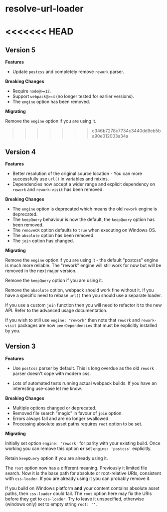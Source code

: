 # resolve-url-loader

<<<<<<< HEAD
=======
## Version 5

**Features**

* Update `postcss` and completely remove `rework` parser.

**Breaking Changes**

* Require `node@>=12`.
* Support `webpack@>=4` (no longer tested for earlier versions).
* The `engine` option has been removed.

**Migrating**

Remove the `engine` option if you are using it.

>>>>>>> c346b7278c7734c3440dd9eb5ba90e012003a34a
## Version 4

**Features**

* Better resolution of the original source location - You can more successfully use `url()` in variables and mixins.
* Dependencies now accept a wider range and explicit dependency on `rework` and `rework-visit` has been removed.

**Breaking Changes**

* The `engine` option is deprecated which means the old `rework` engine is deprecated.
* The `keepQuery` behaviour is now the default, the `keepQuery` option has been removed.
* The `removeCR` option defaults to `true` when executing on Windows OS.
* The `absolute` option has been removed.
* The `join` option has changed.

**Migrating**

Remove the `engine` option if you are using it - the default "postcss" engine is much more reliable. The "rework" engine will still work for now but will be removed in the next major version.

Remove the `keepQuery` option if you are using it.

Remove the `absolute` option, webpack should work fine without it. If you have a specific need to rebase `url()` then you should use a separate loader.

If you use a custom `join` function then you will need to refactor it to the new API. Refer to the advanced usage documentation.

If you wish to still use `engine: "rework"` then note that `rework` and `rework-visit` packages are now `peerDependencies` that must be explicitly installed by you.

## Version 3

**Features**

* Use `postcss` parser by default. This is long overdue as the old `rework` parser doesn't cope with modern css.

* Lots of automated tests running actual webpack builds. If you have an interesting use-case let me know.

**Breaking Changes**

* Multiple options changed or deprecated.
* Removed file search "magic" in favour of `join` option.
* Errors always fail and are no longer swallowed.
* Processing absolute asset paths requires `root` option to be set.

**Migrating**

Initially set option `engine: 'rework'` for parity with your existing build. Once working you can remove this option **or** set `engine: 'postcss'` explicitly.

Retain `keepQuery` option if you are already using it.

The `root` option now has a different meaning. Previously it limited file search. Now it is the base path for absolute or root-relative URIs, consistent with `css-loader`. If you are already using it you can probably remove it.

If you build on Windows platform **and** your content contains absolute asset paths, then `css-loader` could fail. The `root` option here may fix the URIs before they get to `css-loader`. Try to leave it unspecified, otherwise (windows only) set to empty string `root: ''`.
